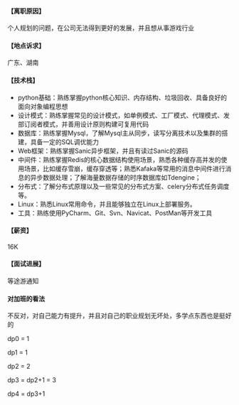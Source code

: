#### 【离职原因】

个人规划的问题，在公司无法得到更好的发展，并且想从事游戏行业

#### 【地点诉求】

广东、湖南

#### 【技术栈】

- python基础：熟练掌握python核心知识、内存结构、垃圾回收、具备良好的面向对象编程思想
- 设计模式：熟练掌握常见的设计模式，如单例模式、工厂模式、代理模式、发部订阅者模式，并善用设计原则构建可复用代码
- 数据库：熟练掌握Mysql，了解Mysql主从同步，读写分离技术以及集群的搭建，具备一定的SQL调优能力
- Web框架：熟练掌握Sanic异步框架，并且有读过Sanic的源码
- 中间件：熟练掌握Redis的核心数据结构使用场景，熟悉各种缓存高并发的使用场景，比如缓存雪崩，缓存穿透等；熟悉Kafaka等常用的消息中间件进行消息的异步数据处理；了解海量数据存储的时序数据库如Tdengine；
- 分布式：了解分布式原理以及一些常见的分布式方案、celery分布式任务调度等。
- Linux：熟悉Linux常用命令，并且能够独立在Linux上部署服务。
- 工具：熟练使用PyCharm、Git、Svn、Navicat、PostMan等开发工具

#### 【薪资】

16K

#### 【面试进展】

等途游通知

#### 对加班的看法

不反对，对自己能力有提升，并且对自己的职业规划无坏处，多学点东西也是挺好的







dp0 = 1



dp1 = 1

dp2 = 2

dp3 = dp2+1 = 3

dp4 = dp3+1